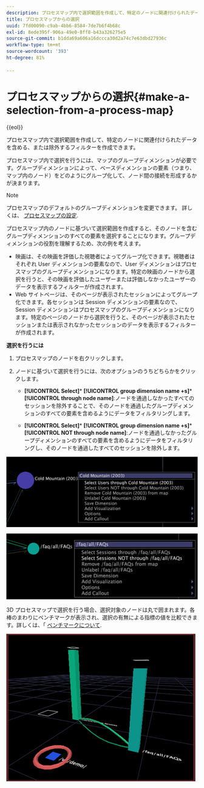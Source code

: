 ```yaml
---
description: プロセスマップ内で選択範囲を作成して、特定のノードに関連付けられたデータを含める、または除外するフィルターを作成できます。
title: プロセスマップからの選択
uuid: 7fd00090-c9ab-4bb6-8584-7de7b6f4b68c
exl-id: 8ede395f-906a-49e0-8ff8-b43a326275e5
source-git-commit: b1dda69a606a16dccca30d2a74c7e63dbd27936c
workflow-type: tm+mt
source-wordcount: '393'
ht-degree: 81%

---
```


# プロセスマップからの選択{#make-a-selection-from-a-process-map}

{{eol}}

プロセスマップ内で選択範囲を作成して、特定のノードに関連付けられたデータを含める、または除外するフィルターを作成できます。

プロセスマップ内で選択を行うには、マップのグループディメンションが必要です。グループディメンションによって、ベースディメンションの要素（つまり、マップ内のノード）をどのようにグループ化して、ノード間の接続を形成するかが決まります。

>[!NOTE]
>
>プロセスマップのデフォルトのグループディメンションを変更できます。 詳しくは、 [プロセスマップの設定](../../../../home/c-get-started/c-intf-anlys-ftrs/t-config-proc-maps.md#task-4a95730b18a14bc790a77c013832b2d6).

プロセスマップ内のノードに基づいて選択範囲を作成すると、そのノードを含むグループディメンションのすべての要素を選択することになります。グループディメンションの役割を理解するため、次の例を考えます。

* 映画は、その映画を評価した視聴者によってグループ化できます。視聴者はそれぞれ User ディメンションの要素なので、User ディメンションはプロセスマップのグループディメンションになります。特定の映画のノードから選択を行うと、その映画を評価したユーザーまたは評価しなかったユーザーのデータを表示するフィルターが作成されます。
* Web サイトページは、そのページが表示されたセッションによってグループ化できます。各セッションは Session ディメンションの要素なので、Session ディメンションはプロセスマップのグループディメンションになります。特定のページのノードから選択を行うと、そのページが表示されたセッションまたは表示されなかったセッションのデータを表示するフィルターが作成されます。

**選択を行うには**

1. プロセスマップのノードを右クリックします。
1. ノードに基づいて選択を行うには、次のオプションのうちどちらかをクリックします。

   * **[!UICONTROL Select]*** **[!UICONTROL group dimension name +s]*** **[!UICONTROL through node name]**:ノードを通過しなかったすべてのセッションを除外することで、そのノードを通過したグループディメンションのすべての要素を含めるようにデータをフィルタリングします。

   * **[!UICONTROL Select]*** **[!UICONTROL group dimension name +s]*** **[!UICONTROL NOT through node name]**:ノードを通過しなかったグループディメンションのすべての要素を含めるようにデータをフィルタリングし、そのノードを通過したすべてのセッションを除外します。

![](assets/vis_2DProcessMap_Selections_Movie.png)

![](assets/vis_2DProcessMap_Selections_Page.png)

3D プロセスマップで選択を行う場合、選択対象のノードは丸で囲まれます。各棒のまわりにベンチマークが表示され、選択の有無による指標の値を比較できます。詳しくは、「 [ベンチマークについて](../../../../home/c-get-started/c-vis/c-ustd-benchmks.md#concept-c7b0f4102e92458096f8c4765cbe2914).

![](assets/vis_3DProcessMap_Selection.png)
